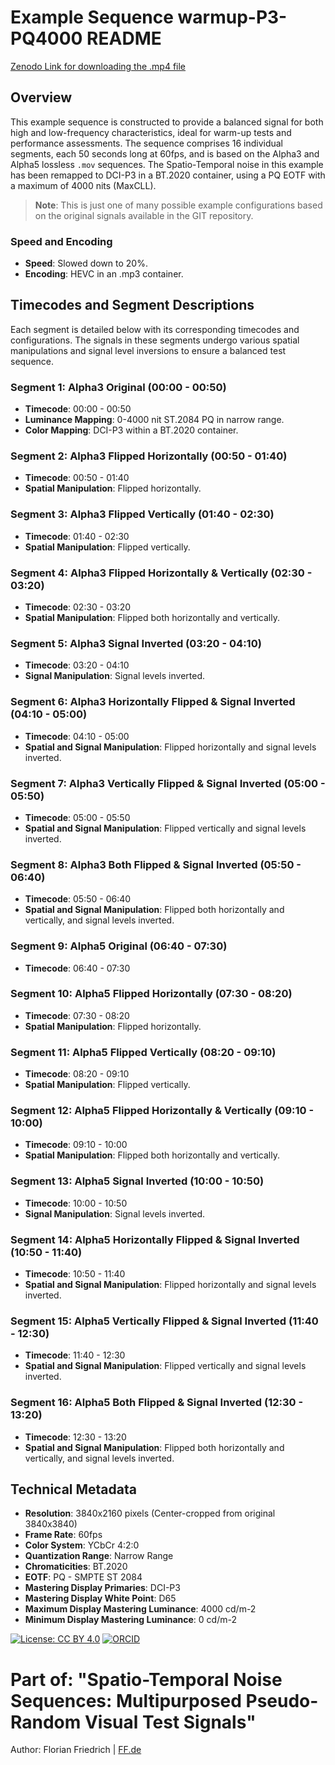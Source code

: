 # Example Sequence warmup-P3-PQ4000 README
[Zenodo Link for downloading the .mp4 file](https://doi.org/10.5281/zenodo.10037004)

## Overview

This example sequence is constructed to provide a balanced signal for both high and low-frequency characteristics, ideal for warm-up tests and performance assessments. The sequence comprises 16 individual segments, each 50 seconds long at 60fps, and is based on the Alpha3 and Alpha5 lossless `.mov` sequences.
The Spatio-Temporal noise in this example has been remapped to DCI-P3 in a BT.2020 container, using a PQ EOTF with a maximum of 4000 nits (MaxCLL). 

> **Note**: This is just one of many possible example configurations based on the original signals available in the GIT repository.

### Speed and Encoding

- **Speed**: Slowed down to 20%.
- **Encoding**: HEVC in an .mp3 container.

## Timecodes and Segment Descriptions

Each segment is detailed below with its corresponding timecodes and configurations. The signals in these segments undergo various spatial manipulations and signal level inversions to ensure a balanced test sequence.

### Segment 1: Alpha3 Original (00:00 - 00:50)

- **Timecode**: 00:00 - 00:50
- **Luminance Mapping**: 0-4000 nit ST.2084 PQ in narrow range.
- **Color Mapping**: DCI-P3 within a BT.2020 container.

### Segment 2: Alpha3 Flipped Horizontally (00:50 - 01:40)

- **Timecode**: 00:50 - 01:40
- **Spatial Manipulation**: Flipped horizontally.

### Segment 3: Alpha3 Flipped Vertically (01:40 - 02:30)

- **Timecode**: 01:40 - 02:30
- **Spatial Manipulation**: Flipped vertically.

### Segment 4: Alpha3 Flipped Horizontally & Vertically (02:30 - 03:20)

- **Timecode**: 02:30 - 03:20
- **Spatial Manipulation**: Flipped both horizontally and vertically.

### Segment 5: Alpha3 Signal Inverted (03:20 - 04:10)

- **Timecode**: 03:20 - 04:10
- **Signal Manipulation**: Signal levels inverted.

### Segment 6: Alpha3 Horizontally Flipped & Signal Inverted (04:10 - 05:00)

- **Timecode**: 04:10 - 05:00
- **Spatial and Signal Manipulation**: Flipped horizontally and signal levels inverted.

### Segment 7: Alpha3 Vertically Flipped & Signal Inverted (05:00 - 05:50)

- **Timecode**: 05:00 - 05:50
- **Spatial and Signal Manipulation**: Flipped vertically and signal levels inverted.

### Segment 8: Alpha3 Both Flipped & Signal Inverted (05:50 - 06:40)

- **Timecode**: 05:50 - 06:40
- **Spatial and Signal Manipulation**: Flipped both horizontally and vertically, and signal levels inverted.

### Segment 9: Alpha5 Original (06:40 - 07:30)

- **Timecode**: 06:40 - 07:30

### Segment 10: Alpha5 Flipped Horizontally (07:30 - 08:20)

- **Timecode**: 07:30 - 08:20
- **Spatial Manipulation**: Flipped horizontally.

### Segment 11: Alpha5 Flipped Vertically (08:20 - 09:10)

- **Timecode**: 08:20 - 09:10
- **Spatial Manipulation**: Flipped vertically.

### Segment 12: Alpha5 Flipped Horizontally & Vertically (09:10 - 10:00)

- **Timecode**: 09:10 - 10:00
- **Spatial Manipulation**: Flipped both horizontally and vertically.

### Segment 13: Alpha5 Signal Inverted (10:00 - 10:50)

- **Timecode**: 10:00 - 10:50
- **Signal Manipulation**: Signal levels inverted.

### Segment 14: Alpha5 Horizontally Flipped & Signal Inverted (10:50 - 11:40)

- **Timecode**: 10:50 - 11:40
- **Spatial and Signal Manipulation**: Flipped horizontally and signal levels inverted.

### Segment 15: Alpha5 Vertically Flipped & Signal Inverted (11:40 - 12:30)

- **Timecode**: 11:40 - 12:30
- **Spatial and Signal Manipulation**: Flipped vertically and signal levels inverted.

### Segment 16: Alpha5 Both Flipped & Signal Inverted (12:30 - 13:20)

- **Timecode**: 12:30 - 13:20
- **Spatial and Signal Manipulation**: Flipped both horizontally and vertically, and signal levels inverted.

## Technical Metadata

- **Resolution**: 3840x2160 pixels (Center-cropped from original 3840x3840)
- **Frame Rate**: 60fps
- **Color System**: YCbCr 4:2:0
- **Quantization Range**: Narrow Range
- **Chromaticities**: BT.2020
- **EOTF**: PQ - SMPTE ST 2084
- **Mastering Display Primaries**: DCI-P3
- **Mastering Display White Point**: D65
- **Maximum Display Mastering Luminance**: 4000 cd/m-2
- **Minimum Display Mastering Luminance**: 0 cd/m-2


[![License: CC BY 4.0](https://img.shields.io/badge/License-CC%20BY%204.0-lightgrey.svg)](https://creativecommons.org/licenses/by/4.0/)
[![ORCID](https://img.shields.io/badge/ORCID-0009--0007--2868--8432-green.svg)](https://orcid.org/0009-0007-2868-8432)

# Part of: "Spatio-Temporal Noise Sequences: Multipurposed Pseudo-Random Visual Test Signals"

Author: Florian Friedrich | [FF.de](https://www.ff.de)

